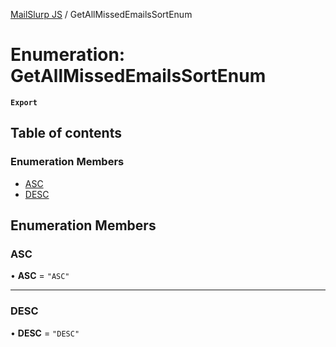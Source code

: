 [MailSlurp JS](../README.md) / GetAllMissedEmailsSortEnum

# Enumeration: GetAllMissedEmailsSortEnum

**`Export`**

## Table of contents

### Enumeration Members

- [ASC](GetAllMissedEmailsSortEnum.md#asc)
- [DESC](GetAllMissedEmailsSortEnum.md#desc)

## Enumeration Members

### ASC

• **ASC** = ``"ASC"``

___

### DESC

• **DESC** = ``"DESC"``
